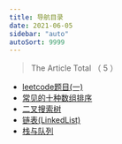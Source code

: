 ```yaml
---
title: 导航目录
date: 2021-06-05
sidebar: "auto"
autoSort: 9999
---
```


<!-- dirToc -->

> The Article Total （ 5 ）

- [leetcode题目(一)](./alg-leetcode-01.md)
- [常见的十种数组排序](./array-sort.md)
- [二叉搜索树](./binaryTree.md)
- [链表(LinkedList)](./linkedList-base.md)
- [栈与队列](./stack-base.md)

<!-- dirToc -->
